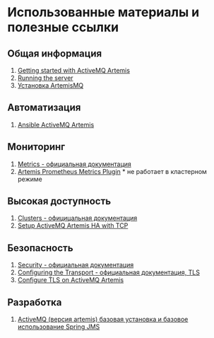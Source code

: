 # Использованные материалы и полезные ссылки

## Общая информация
1. [Getting started with ActiveMQ Artemis](http://www.mastertheboss.com/jboss-frameworks/activemq/getting-started-with-activemq-artemis/)
1. [Running the server](https://activemq.apache.org/components/artemis/documentation/1.0.0/running-server.html)
1. [Установка ArtemisMQ](https://conf.inttrust.ru:8443/pages/viewpage.action?pageId=76515230)

## Автоматизация
1. [Ansible ActiveMQ Artemis](https://github.com/remyma/ansible-artemis)

## Мониторинг
1. [Metrics - официальная документация](https://activemq.apache.org/components/artemis/documentation/latest/metrics.html)
1. [Artemis Prometheus Metrics Plugin](https://github.com/jbertram/artemis-prometheus-metrics-plugin) * не работает в кластерном режиме

## Высокая доступность
1. [Clusters - официцальная документация](https://activemq.apache.org/components/artemis/documentation/1.1.0/clusters.html)
1. [Setup ActiveMQ Artemis HA with TCP](https://docs.digital.ai/bundle/devops-deploy-version-v.10.1/page/deploy/how-to/configuring-artemis-(jms-2.0)-ha-setup.html)

## Безопасность
1. [Security - официальная документация](https://activemq.apache.org/components/artemis/documentation/latest/security.html)
1. [Configuring the Transport - официальная документация, TLS](https://activemq.apache.org/components/artemis/documentation/1.5.5/configuring-transports.html)
1. [Configure TLS on ActiveMQ Artemis](https://stackoverflow.com/questions/60172306/configure-tls-on-activemq-artemis)

## Разработка
1. [ActiveMQ (версия artemis) базовая установка и базовое использование Spring JMS](https://russianblogs.com/article/98551141195/)